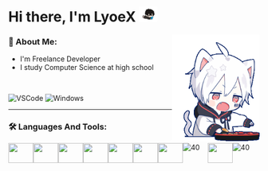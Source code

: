 # Hi there, I'm LyoeX <img height="30" src="./assets/boyfun.gif">

<img src="./assets/hungry-hello.gif" align="right" width="35%" alt="MafuMafu" />
  
### 📙 About Me:

- I'm Freelance Developer
- I study Computer Science at high school

<br>

![VSCode](https://shields.io/badge/Editor-VSCode-blue?style=plastic&logo=visual-studio-code)
![Windows](https://img.shields.io/badge/OS-Windows-blue?style=plastic&logo=Windows)

___

### 🛠 Languages And Tools:

<img align="left" src="https://profilinator.rishav.dev/skills-assets/html5-original-wordmark.svg" height="40" width="50">
<img align="left" src="https://profilinator.rishav.dev/skills-assets/php-original.svg" height="40" width="50">
<img align="left" src="https://profilinator.rishav.dev/skills-assets/c-original.svg" height="40" width="50">
<img align="left" src="https://profilinator.rishav.dev/skills-assets/css3-original-wordmark.svg" height="40" width="50">
<img align="left" src="https://profilinator.rishav.dev/skills-assets/mysql-original-wordmark.svg" height="40" width="50">
<img align="left" src="https://profilinator.rishav.dev/skills-assets/javascript-original.svg" height="40" width="50">
<img align="left" src="https://profilinator.rishav.dev/skills-assets/nodejs-original-wordmark.svg" height="40" width="50">
<img align="left" src="https://profilinator.rishav.dev/skills-assets/xampp.png" alt="40" width="50">
<img align="left" src="https://profilinator.rishav.dev/skills-assets/mongodb-original-wordmark.svg" height="40" width="50">
<img align="left" src="https://profilinator.rishav.dev/skills-assets/git-scm-icon.svg" alt="40" width="50">
